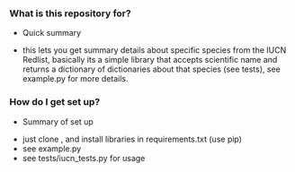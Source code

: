 ### What is this repository for? ###

* Quick summary
 - this lets you get summary details about specific species from the IUCN Redlist, basically its a simple library that accepts scientific name and returns a dictionary of dictionaries about that species (see tests), see example.py for more details.

### How do I get set up? ###

* Summary of set up
- just clone , and install libraries in requirements.txt (use pip)
- see example.py 
- see tests/iucn_tests.py for usage

